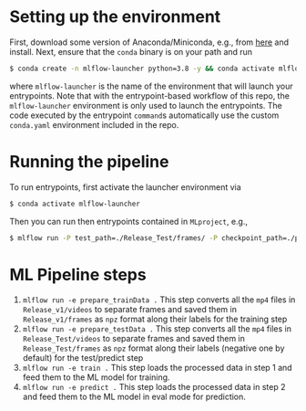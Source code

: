 # Setting up the environment

First, download some version of Anaconda/Miniconda, e.g., from [here](https://docs.conda.io/en/latest/miniconda.html) and install.  Next, ensure that the `conda` binary is on your path and run

```bash
$ conda create -n mlflow-launcher python=3.8 -y && conda activate mlflow-launcher && pip install -r ./requirements.txt
```

where `mlflow-launcher` is the name of the environment that will launch your entrypoints.  Note that with the entrypoint-based workflow of this repo, the `mlflow-launcher` environment is only used to launch the entrypoints.  The code executed by the entrypoint `command`s automatically use the custom `conda.yaml` environment included in the repo.


# Running the pipeline

To run entrypoints, first activate the launcher environment via

```bash
$ conda activate mlflow-launcher
```

Then you can run then entrypoints contained in  `MLproject`, e.g., 

```bash
$ mlflow run -P test_path=./Release_Test/frames/ -P checkpoint_path=./pl_models/Intuitive/checkpoint/ -P best_model=epoch=15-step=24351.ckpt -P batch_size=16 -e predict .
```

# ML Pipeline steps

1) ```mlflow run -e prepare_trainData .``` This step converts all the `mp4` files in `Release_v1/videos` to separate frames and saved them in `Release_v1/frames` as `npz` format along their labels for the training step
2) ```mlflow run -e prepare_testData .``` This step converts all the `mp4` files in `Release_Test/videos` to separate frames and saved them in `Release_Test/frames` as `npz` format along their labels (negative one by default) for the test/predict step
3) ```mlflow run -e train .``` This step loads the processed data in step 1 and feed them to the ML model for training.
4) ```mlflow run -e predict .``` This step loads the processed data in step 2 and feed them to the ML model in eval mode for prediction.
